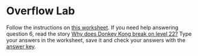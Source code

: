 # Overflow Lab
Follow the instructions on [this worksheet](https://github.com/APCSPrinciples/APCSPrinciples.github.io/blob/master/Worksheets/Overflow%20APCSP.doc?raw=true). If you need help answering question 6, read the story [Why does Donkey Kong break on level 22?](http://mentalfloss.com/uk/games/31376/why-does-donkey-kong-break-on-level-22) Type your answers in the worksheet, save it and check your answers with the [answer key](https://github.com/APCSPrinciples/APCSPrinciples.github.io/blob/master/Worksheets/Overflow%20APCSP%20key.doc?raw=true).
